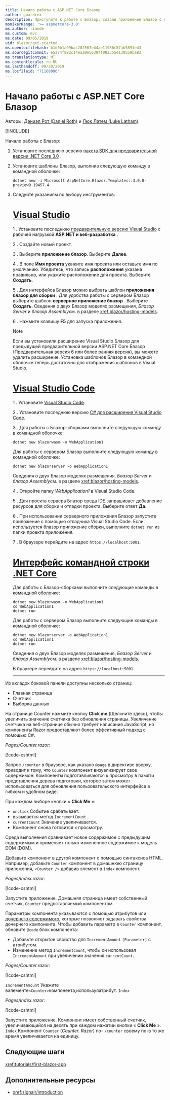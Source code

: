 ```yaml
---
title: Начало работы с ASP.NET Core Блазор
author: guardrex
description: Приступите к работе с Блазор, создав приложение Блазор с любыми инструментами по своему усмотрению.
monikerRange: '>= aspnetcore-3.0'
ms.author: riande
ms.custom: mvc
ms.date: 09/05/2019
uid: blazor/get-started
ms.openlocfilehash: b1d0b1a99bac202567e44ae11986c57ab5891e43
ms.sourcegitcommit: e5a74f882c14eaa0e5639ff082355e130559ba83
ms.translationtype: MT
ms.contentlocale: ru-RU
ms.lasthandoff: 09/20/2019
ms.locfileid: "71168096"
---
```

# <a name="get-started-with-aspnet-core-blazor"></a>Начало работы с ASP.NET Core Блазор

Авторы: [Дэниэл Рот (Daniel Roth)](https://github.com/danroth27) и [Люк Лэтем (Luke Latham)](https://github.com/guardrex)

[!INCLUDE[](~/includes/blazorwasm-preview-notice.md)]

Начало работы с Блазор:

1. Установите последнюю версию [пакета SDK для предварительной версии .NET Core 3,0](https://dotnet.microsoft.com/download/dotnet-core/3.0) .

1. Установите шаблоны Блазор, выполнив следующую команду в командной оболочке:

   ```dotnetcli
   dotnet new -i Microsoft.AspNetCore.Blazor.Templates::3.0.0-preview9.19457.4
   ```

1. Следуйте указаниям по выбору инструментов:

   # <a name="visual-studiotabvisual-studio"></a>[Visual Studio](#tab/visual-studio)

   1 \. Установите последнюю [предварительную версию Visual Studio](https://visualstudio.com/vs/preview) с рабочей нагрузкой **ASP.NET и веб-разработка** .

   2 \. Создайте новый проект.

   3 \. Выберите **приложение блазор**. Выберите **Далее**.

   4 \. В поле **Имя проекта** укажите имя проекта или оставьте имя по умолчанию. Убедитесь, что запись **расположения** указана правильно, или укажите расположение для проекта. Выберите **Создать**.

   5 \. Для интерфейса Блазор можно выбрать шаблон **приложения блазор для сборки** . Для удобства работы с сервером Блазор выберите шаблон **серверное приложение блазор** . Выберите **Создать**. Сведения о двух Блазор моделях размещения, *Блазор Server* и *блазор Assembly*см. в разделе <xref:blazor/hosting-models>.

   6 \. Нажмите клавишу **F5** для запуска приложения.

   > [!NOTE]
   > Если вы установили расширение Visual Studio Блазор для предыдущей предварительной версии ASP.NET Core Блазор (Предварительная версия 6 или более ранняя версия), вы можете удалить расширение. Установка шаблонов Блазор в командной оболочке теперь достаточно для отображения шаблонов в Visual Studio.

   # <a name="visual-studio-codetabvisual-studio-code"></a>[Visual Studio Code](#tab/visual-studio-code)

   1 \. Установите [Visual Studio Code](https://code.visualstudio.com/).

   2 \. Установите последнюю версию [ C# для расширения Visual Studio Code](https://marketplace.visualstudio.com/items?itemName=ms-vscode.csharp).

   3 \. Для работы с Блазор-сборками выполните следующую команду в командной оболочке:

      ```dotnetcli
      dotnet new blazorwasm -o WebApplication1
      ```

      Для работы с сервером Блазор выполните следующую команду в командной оболочке:

      ```dotnetcli
      dotnet new blazorserver -o WebApplication1
      ```

      Сведения о двух Блазор моделях размещения, *Блазор Server* и *блазор Assembly*см. в разделе <xref:blazor/hosting-models>.

   4 \. Откройте папку *WebApplication1* в Visual Studio Code.

   5 \. Для проекта сервера Блазор среда IDE запрашивает добавление ресурсов для сборки и отладки проекта. Выберите ответ **Да**.

   6 \. При использовании серверного приложения Блазор запустите приложение с помощью отладчика Visual Studio Code. Если используется блазор приложение сборки, выполните `dotnet run` из папки проекта приложения.

   7 \. В браузере перейдите на адрес `https://localhost:5001`.

   <!--

   # [Visual Studio for Mac](#tab/visual-studio-mac)

   1\. Install [Visual Studio for Mac](https://visualstudio.microsoft.com/vs/mac/). Switch the [Update channel to Preview](/visualstudio/mac/install-preview).

   2\. Select **File** > **New Solution** or **New Project**.

   3\. In the sidebar, select **.NET Core** > **App**.

   4\. For a Blazor Server experience, select the **Blazor Server App** template. For a Blazor WebAssembly experience, select the **Blazor WebAssembly App** template. Select **Next**. For information on the two Blazor hosting models, *Blazor Server* and *Blazor WebAssembly*, see <xref:blazor/hosting-models>.

   5\. The **Target Framework** defaults to **.NET Core 3.0**. Select **Next**.

   6\. In the **Project Name** field, enter `WebApplication1`. Select **Create**.

   7\. Select **Run** > **Run Without Debugging** to run the app *without the debugger*. Running with the debugger isn't supported at this time.

   -->

   # <a name="net-core-clitabnetcore-cli"></a>[Интерфейс командной строки .NET Core](#tab/netcore-cli/)

   Для работы с Блазор-сборками выполните следующие команды в командной оболочке:

   ```dotnetcli
   dotnet new blazorwasm -o WebApplication1
   cd WebApplication1
   dotnet run
   ```

   Для работы с сервером Блазор выполните следующие команды в командной оболочке:

   ```dotnetcli
   dotnet new blazorserver -o WebApplication1
   cd WebApplication1
   dotnet run
   ```

   Сведения о двух Блазор моделях размещения, *Блазор Server* и *блазор Assembly*см. в разделе <xref:blazor/hosting-models>.

   В браузере перейдите на адрес `https://localhost:5001`.

   ---

Из вкладок боковой панели доступны несколько страниц:

* Главная страница
* Счетчик
* Выборка данных

На странице Counter нажмите кнопку **Click me** (Щелкните здесь), чтобы увеличить значение счетчика без обновления страницы. Увеличение счетчика на веб-странице обычно требует написания JavaScript, но компоненты Razor предоставляют более эффективный подход с помощью C#.

*Pages/Counter.razor*:

[!code-cshtml[](get-started/samples_snapshot/3.x/Counter1.razor?highlight=7,12-15)]

Запрос `/counter` в браузере, как указано `@page` в директиве вверху, приводит к тому, что `Counter` компонент визуализирует свое содержимое. Компоненты подготавливаются к просмотру в памяти представления дерева подготовки, которое затем может использоваться для обновления пользовательского интерфейса в гибком и удобном виде.

При каждом выборе кнопки « **Click Me** »:

* `onclick` Событие срабатывает.
* вызывается метод `IncrementCount` .
* `currentCount` Значение увеличивается.
* Компонент снова готовится к просмотру.

Среда выполнения сравнивает новое содержимое с предыдущим содержимым и применяет только измененное содержимое к модель DOM (DOM).

Добавьте компонент в другой компонент с помощью синтаксиса HTML. Например, добавьте `Counter` компонент в домашнюю страницу приложения, `<Counter />` добавив элемент в `Index` компонент.

*Pages/Index.razor*:

[!code-cshtml[](get-started/samples_snapshot/3.x/Index1.razor?highlight=7)]

Запустите приложение. Домашняя страница имеет собственный счетчик, `Counter` предоставляемый компонентом.

Параметры компонента указываются с помощью атрибутов или [дочернего содержимого](xref:blazor/components#child-content), которые позволяют задавать свойства дочернего компонента. Чтобы добавить параметр в `Counter` компонент, обновите `@code` блок компонента:

* Добавьте открытое свойство для `IncrementAmount` `[Parameter]` с атрибутом.
* Изменение метод `IncrementCount`, чтобы он использовал `IncrementAmount` при увеличении значения `currentCount`.

*Pages/Counter.razor*:

[!code-cshtml[](get-started/samples_snapshot/3.x/Counter2.razor?highlight=12-13,17)]

`IncrementAmount` Укажите вэлементе`<Counter>`компонента,используяатрибут. `Index`

*Pages/Index.razor*:

[!code-cshtml[](get-started/samples_snapshot/3.x/Index2.razor?highlight=7)]

Запустите приложение. Компонент имеет собственный счетчик, увеличивающийся на десять при каждом нажатии кнопки « **Click Me** ». `Index` Компонент `Counter` (*Counter. Razor*) по- `/counter` своему по-в то же время увеличивается на единицу.

## <a name="next-steps"></a>Следующие шаги

<xref:tutorials/first-blazor-app>

## <a name="additional-resources"></a>Дополнительные ресурсы

* <xref:signalr/introduction>
